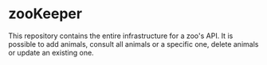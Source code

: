 # zooKeeper
This repository contains the entire infrastructure for a zoo's API. It is possible to add animals, consult all animals or a specific one, delete animals or update an existing one.
